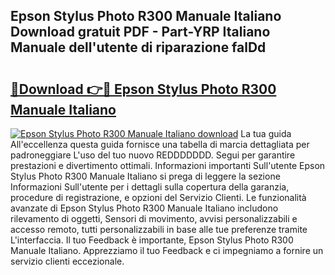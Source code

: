 ## Epson Stylus Photo R300 Manuale Italiano Download gratuit PDF - Part-YRP Italiano Manuale dell'utente di riparazione falDd

# <h2><a href="http://dfepu95.blite.top/?on=Epson+Stylus+Photo+R300+Manuale+Italiano">🔗Download 👉🔴 Epson Stylus Photo R300 Manuale Italiano</a></h2>

[![Epson Stylus Photo R300 Manuale Italiano download](https://i.imgur.com/lujVjoI.png)](http://dfepu95.blite.top/?on=Epson+Stylus+Photo+R300+Manuale+Italiano)
La tua guida All'eccellenza questa guida fornisce una tabella di marcia dettagliata per padroneggiare L'uso del tuo nuovo REDDDDDDD. Segui per garantire prestazioni e divertimento ottimali. Informazioni importanti Sull'utente Epson Stylus Photo R300 Manuale Italiano si prega di leggere la sezione Informazioni Sull'utente per i dettagli sulla copertura della garanzia, procedure di registrazione, e opzioni del Servizio Clienti. Le funzionalità avanzate di Epson Stylus Photo R300 Manuale Italiano includono rilevamento di oggetti, Sensori di movimento, avvisi personalizzabili e accesso remoto, tutti personalizzabili in base alle tue preferenze tramite L'interfaccia. Il tuo Feedback è importante, Epson Stylus Photo R300 Manuale Italiano. Apprezziamo il tuo Feedback e ci impegniamo a fornire un servizio clienti eccezionale.
